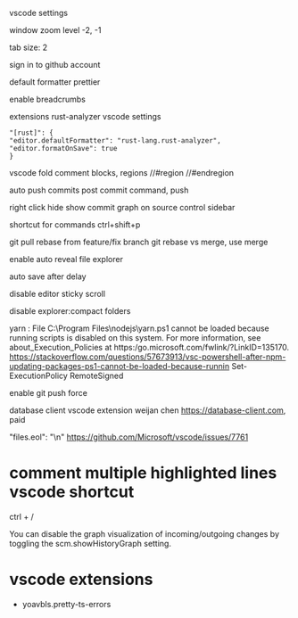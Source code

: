 vscode settings

window zoom level -2, -1

tab size: 2

sign in to github account

default formatter prettier

enable breadcrumbs

extensions
rust-analyzer
vscode settings

```
"[rust]": {
"editor.defaultFormatter": "rust-lang.rust-analyzer",
"editor.formatOnSave": true
}
```

vscode fold comment blocks, regions
//#region <REGION NAME>
//#endregion

auto push commits
post commit command, push

right click hide show commit graph on source control sidebar

shortcut for commands
ctrl+shift+p

git pull rebase from feature/fix branch
git rebase vs merge, use merge

enable auto reveal file explorer

auto save after delay

disable editor sticky scroll

disable explorer:compact folders

yarn : File C:\Program Files\nodejs\yarn.ps1 cannot be loaded because running scripts is disabled on this system. For more information,
see about_Execution_Policies at https:/go.microsoft.com/fwlink/?LinkID=135170.
https://stackoverflow.com/questions/57673913/vsc-powershell-after-npm-updating-packages-ps1-cannot-be-loaded-because-runnin
Set-ExecutionPolicy RemoteSigned

enable git push force

database client vscode extension
weijan chen
https://database-client.com, paid

"files.eol": "\n"
https://github.com/Microsoft/vscode/issues/7761

# comment multiple highlighted lines vscode shortcut

ctrl + /

You can disable the graph visualization of incoming/outgoing changes by toggling the scm.showHistoryGraph setting.

# vscode extensions

- yoavbls.pretty-ts-errors
